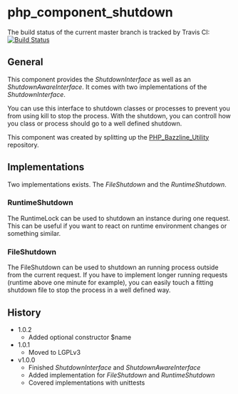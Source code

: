 # php_component_shutdown

The build status of the current master branch is tracked by Travis CI: 
[![Build Status](https://travis-ci.org/stevleibelt/php_component_shutdown.png?branch=master)](http://travis-ci.org/stevleibelt/php_component_shutdown)

## General

This component provides the *ShutdownInterface* as well as an *ShutdownAwareInterface*. It comes with two implementations of the *ShutdownInterface*. 

You can use this interface to shutdown classes or processes to prevent you from using kill to stop the process. With the shutdown, you can controll how you class or process should go to a well defined shutdown.

This component was created by splitting up the [PHP_Bazzline_Utility](https://github.com/stevleibelt/PHP_Bazzline_Utility) repository.

## Implementations

Two implementations exists. The *FileShutdown* and the *RuntimeShutdown*.

### RuntimeShutdown

The RuntimeLock can be used to shutdown an instance during one request. This can be useful if you want to react on runtime environment changes or something similar.

### FileShutdown

The FileShutdown can be used to shutdown an running process outside from the current request. If you have to implement longer running requests (runtime above one minute for example), you can easily touch a fitting shutdown file to stop the process in a well defined way.

## History

* 1.0.2
    * Added optional constructor $name
* 1.0.1
    * Moved to LGPLv3
* v1.0.0
    * Finished *ShutdownInterface* and *ShutdownAwareInterface*
    * Added implementation for *FileShutdown* and *RuntimeShutdown*
    * Covered implementations with unittests
